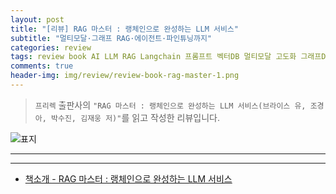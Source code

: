 ```yaml
---  
layout: post  
title: "[리뷰] RAG 마스터 : 랭체인으로 완성하는 LLM 서비스"  
subtitle: "멀티모달·그래프 RAG·에이전트·파인튜닝까지"  
categories: review  
tags: review book AI LLM RAG Langchain 프롬프트 벡터DB 멀티모달 고도화 그래프DB 파이프라인 랭그래프 파인튜닝 임베딩    
comments: true  
header-img: img/review/review-book-rag-master-1.png
---  
```

  
> `프리렉` 출판사의 `"RAG 마스터 : 랭체인으로 완성하는 LLM 서비스(브라이스 유, 조경아, 박수진, 김재웅 저)"`를 읽고 작성한 리뷰입니다.  

![표지](https://theorydb.github.io/assets/img/review/review-book-rag-master-1.png)  

---

>   
 


---

* [책소개 - RAG 마스터 : 랭체인으로 완성하는 LLM 서비스](https://www.yes24.com/product/goods/144689418)
